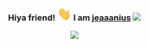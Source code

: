 <h3 align="center">
  Hiya friend!
  <img src="https://raw.githubusercontent.com/ABSphreak/ABSphreak/master/gifs/Hi.gif" width="28">
  I am <a href="https://github.com/jeaaanius">jeaaanius</a>
  <img height="28px" src="https://emojis.slackmojis.com/emojis/images/1531849430/4246/blob-sunglasses.gif?1531849430">
</h3>

<!-- Typing SVG by DenverCoder1 - https://github.com/DenverCoder1/readme-typing-svg -->

<p align="center">
  <a href="https://github.com/DenverCoder1/readme-typing-svg"><img src="https://readme-typing-svg.herokuapp.com/?lines=Front-End%20Developer;Web%20Designer;UI%2FUX%20Designer;Software%20Engineer;Data%20Science%20Enthusiast&font=Fira%20Code&center=true&width=440&height=45&color=F7B1D1&vCenter=true&size=22"></a>
</p>

<!--
**jeaaanius/jeaaanius** is a ✨ _special_ ✨ repository because its `README.md` (this file) appears on your GitHub profile.

Here are some ideas to get you started:

- 🔭 I’m currently working on ...
- 🌱 I’m currently learning ...
- 👯 I’m looking to collaborate on ...
- 🤔 I’m looking for help with ...
- 💬 Ask me about ...
- 📫 How to reach me: ...
- 😄 Pronouns: ...
- ⚡ Fun fact: ...
-->
